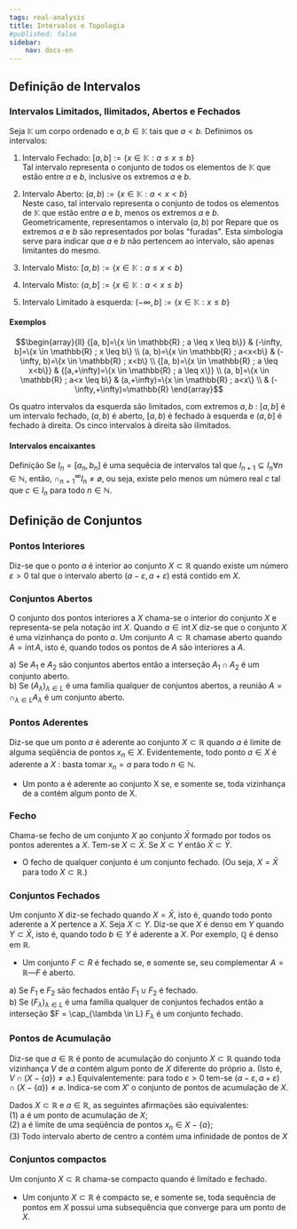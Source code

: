 ```yaml
---
tags: real-analysis
title: Intervalos e Topologia
#published: false
sidebar:
    nav: docs-en
---
```


## Definição de Intervalos

### Intervalos Limitados, Ilimitados, Abertos e Fechados

Seja $\mathbb{K}$ um corpo ordenado e $a, b \in \mathbb{K}$ tais que $a < b$. Definimos os intervalos:

1. Intervalo Fechado: $[a, b]:=\{x \in \mathbb{K}: a \leq x \leq b\}$ \
Tal intervalo representa o conjunto de todos os elementos de $\mathbb{K}$ que estão entre $a$ e $b$, inclusive os extremos $a$ e $b$.

2. Intervalo Aberto: $(a, b):=\{x \in \mathbb{K}: a<x<b\}$ \
Neste caso, tal intervalo representa o conjunto de todos os elementos de $\mathbb{K}$ que estão entre $a$ e $b$, menos os extremos $a$ e $b$. Geometricamente, representamos o intervalo $(a, b)$ por
Repare que os extremos $a$ e $b$ são representados por bolas "furadas". Esta simbologia serve para indicar que $a$ e $b$ não pertencem ao intervalo, são apenas limitantes do mesmo.

4. Intervalo Misto: $[a, b):=\{x \in \mathbb{K}: a \leq x < b\}$ 
5. Intervalo Misto: $(a, b]:=\{x \in \mathbb{K}: a < x \leq b\}$ 
6. Intervalo Limitado à esquerda: $(-\infty, b]:=\{x \in \mathbb{K}: x \leq b\}$

#### Exemplos

$$\begin{array}{ll}
{[a, b]=\{x \in \mathbb{R} ; a \leq x \leq b\}} & (-\infty, b]=\{x \in \mathbb{R} ; x \leq b\} \\
(a, b)=\{x \in \mathbb{R} ; a<x<b\} & (-\infty, b)=\{x \in \mathbb{R} ; x<b\} \\
{[a, b)=\{x \in \mathbb{R} ; a \leq x<b\}} & {[a,+\infty)=\{x \in \mathbb{R} ; a \leq x\}} \\
(a, b]=\{x \in \mathbb{R} ; a<x \leq b\} & (a,+\infty)=\{x \in \mathbb{R} ; a<x\} \\
& (-\infty,+\infty)=\mathbb{R}
\end{array}$$

Os quatro intervalos da esquerda são limitados, com extremos $a, b$ : $[a, b]$ é um intervalo fechado, $(a, b)$ é aberto, $[a, b)$ é fechado à esquerda e $(a, b]$ é fechado à direita. Os cinco intervalos à direita são ilimitados.

#### Intervalos encaixantes 
Definição Se $I_n = [a_n, b_n]$ é uma sequêcia de intervalos tal que $I_{n+1} \subseteq I_n \forall n \in \mathbb{N}$, então, $\cap_{n=1}^{\infty} I_n \neq ø$, ou seja, existe pelo menos um número real $c$ tal que $c \in I_n$ para todo $n \in \mathbb{N}$.

## Definição de Conjuntos

### Pontos Interiores
Diz-se que o ponto $a$ é interior ao conjunto $X \subset \mathbb{R}$ quando existe um número $\varepsilon>0$ tal que o intervalo aberto $(a-\varepsilon, a+\varepsilon)$ está contido em $X$. 

### Conjuntos Abertos

O conjunto dos pontos interiores a $X$ chama-se o interior do conjunto $X$ e representa-se pela notação int $X$. Quando $a \in \operatorname{int} X$ diz-se que o conjunto $X$ é uma vizinhança do ponto $a$. Um conjunto $A \subset \mathbb{R}$ chamase aberto quando $A=\operatorname{int} A$, isto é, quando todos os pontos de $A$ são interiores a $A$.

a) Se $A_1$ e $A_2$ são conjuntos abertos então a interseção $A_1 \cap A_2$ é um conjunto aberto. \
b) Se $(A_\lambda)_{\lambda \in L}$ é uma familia qualquer de conjuntos abertos, a reunião $A=\cap_{\lambda \in L} A_\lambda$ é um conjunto aberto.

### Pontos Aderentes

Diz-se que um ponto $a$ é aderente ao conjunto $X \subset \mathbb{R}$ quando $a$ é limite de alguma seqüência de pontos $x_n \in X$. Evidentemente, todo ponto $a \in X$ é aderente a $X$ : basta tomar $x_n=a$ para todo $n \in \mathbb{N}$.

- Um ponto a é aderente ao conjunto X se, e somente se, toda vizinhança de a contém algum ponto de X.

### Fecho
Chama-se fecho de um conjunto $X$ ao conjunto $\bar{X}$ formado por todos os pontos aderentes a $X$. Tem-se $X \subset \bar{X}$. Se $X \subset Y$ então $\bar{X} \subset \bar{Y}$. 

- O fecho de qualquer conjunto é um conjunto fechado. (Ou seja, $X = \bar{X}$ para todo $X \subset \mathbb{R}$.)
  
### Conjuntos Fechados

Um conjunto $X$ diz-se fechado quando $X=\bar{X}$, isto é, quando todo ponto aderente a $X$ pertence a $X$. Seja $X \subset Y$. Diz-se que $X$ é denso em $Y$ quando $Y \subset \bar{X}$, isto é, quando todo $b \in Y$ é aderente a $X$. Por exemplo, $\mathbb{Q}$ é denso em $\mathbb{R}$.

- Um conjunto $F \subset R$ é fechado se, e somente se, seu complementar $A = \mathbb{R} — F$ é aberto.

a) Se $F_1$ e $F_2$ são fechados então $F_1 \cup F_2$ é fechado. \
b) Se $\left( F_\lambda \right)_{\lambda \in L}$ é uma família qualquer de conjuntos fechados então a interseção $F = \cap_{\lambda \in L} $F_\lambda$ é um conjunto fechado.

### Pontos de Acumulação

Diz-se que $a \in \mathbb{R}$ é ponto de acumulação do conjunto $X \subset \mathbb{R}$ quando toda vizinhança $V$ de $a$ contém algum ponto de $X$ diferente do próprio a. (Isto é, $V \cap(X-\{a\}) \neq \varnothing$.) Equivalentemente: para todo $\varepsilon>0$ tem-se $(a-\varepsilon, a+\varepsilon) \cap(X-\{a\}) \neq \varnothing$. Indica-se com $X'$ o conjunto de pontos de acumulação de $X$.

Dados $X \subset \mathbb{R}$ e $a \in \mathbb{R}$, as seguintes afirmações são equivalentes: \
(1) a é um ponto de acumulação de $X$; \
(2) a é limite de uma seqüência de pontos $x_n \in X-\{a\}$; \
(3) Todo intervalo aberto de centro a contém uma infinidade de pontos de $X$

### Conjuntos compactos

Um conjunto $X \subset \mathbb{R}$ chama-se compacto quando é limitado e fechado.

- Um conjunto $X \subset \mathbb{R}$ é compacto se, e somente se, toda sequência de pontos em $X$ possui uma subsequência que converge para um ponto de $X$.

